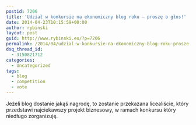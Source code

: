 ```yaml
---
postid: 7206
title: 'Udział w konkursie na ekonomiczny blog roku – proszę o głos!'
date: 2014-04-23T10:15:59+00:00
author: rybinski
layout: post
guid: http://www.rybinski.eu/?p=7206
permalink: /2014/04/udzial-w-konkursie-na-ekonomiczny-blog-roku-prosze-o-glos/
dsq_thread_id:
  - 3150821712
categories:
  - Uncategorized
tags:
  - blog
  - competition
  - vote
---
```

[](http://www.money.pl/ekonomicznyblogroku/ranking/85753b070cce82366aac39e7f003d18e/) 

Jeżeli blog dostanie jakąś nagrodę, to zostanie przekazana licealiście, który przedstawi najciekawszy projekt biznesowy, w ramach konkursu który niedługo zorganizuję.
